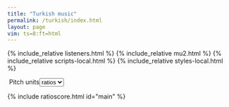```yaml
---
title: "Turkish music"
permalink: /turkish/index.html
layout: page
vim: ts=8:ft=html
---
```


{% include_relative listeners.html %}
{% include_relative mu2.html %}
{% include_relative scripts-local.html %}
{% include_relative styles-local.html %}

<div style="display:inline-block;" id="songlist"></div>
<nobr><label for="rdf">Pitch&nbsp;units</label><select onchange="playSong(event);" id="rdf">
	<option value="ratio">ratios</option>
	<option value="cents">cents</option>
</select></nobr>
<div style="display:inline-block;" id="pdf"></div>

{% include ratioscore.html id="main" %}
<script type="application/x-ratioscore" id="main">
</script>


